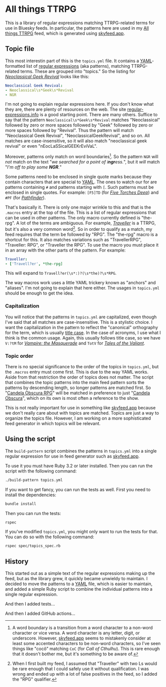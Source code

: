 # All things TTRPG

This is a library of regular expressions matching TTRPG-related terms for use
in Bluesky feeds. In particular, the patterns here are used in my
[All things TTRPG] feed, which is generated using [skyfeed.app].

## Topic file

This most interestin part of this is the `topics.yml` file. It contains a
[YAML]-formatted list of [regular expressions] (aka patterns), matching
TTRPG-related terms. These are grouped into "topics." So the listing for
*[Neoclassical Geek Revival]* looks like this:

  ```yaml
  Neoclassical Geek Revival:
  - Neoclassical\s*Geek\s*Revival
  - NGR
  ```

I'm not going to explain regular expressions here. If you don't know what they
are, there are plenty of resources on the web. The site
[regular-expressions.info] is a good starting point. There are many others.
Suffice to say that the pattern `Neoclassical\s*Geek\s*Revival` matches
"Neoclassical" followed by zero or more spaces followed by "Geek" followed by
zero or more spaces followed by "Revival". Thus the pattern will match
"Neoclassical Geek Revival", "NeoclassicalGeekRevival", and so on. All matches
are case-insensitive, so it will also match "neoclassical geek revival" or even
"nEocLaSSicalGEEKrEviVaL".

Moreover, patterns only match on word boundaries[^1]. So the pattern `NGR` will
*not* match on the text "*we searched for a point of i**ngr**ess.*",
but it *will* match "*I'm off to play some **NGR**.*"

Some patterns need to be enclosed in single quote marks because they contain
characters that are special to [YAML]. The ones to watch our for are patterns
containing `#` and patterns starting with `[`. Such patterns must be enclosed in
single quotes. For example: `[F5]TD` (for *[Five Torches Deep]*) and `#PF` (for
*[Pathfinder]*).

That's basically it. There is only one major wrinkle to this and that is the
`.macros` entry at the top of the file. This is a list of regular expressions
that can be used in other patterns. The only macro currently defined is
"the-rpg". A lot of the terms are ambiguous. For example, *[Traveller]* is a
TTRPG, but it's also a very common word[^2]. So in order to qualify as a match,
my feed requires that the term be followed by "RPG". The "the-rpg" macro is a
shortcut for this. It also matches variations such as "TravellerRPG",
"Traveller: RPG", or "Traveller the RPG". To use the macro you must place it in
an array with the other parts of the pattern. For example:

  ```yaml
  Traveller:
  - ['Travell?er', *the-rpg]
  ```

This will expand to `Travell?er(\s*:)?(\s*the)?\s*RPG`.

The way macros work uses a little YAML trickery known as "anchors" and
"aliases". I'm not going to explain that here either. The usages in `topics.yml`
should be enough to get the idea.

### Capitalization

You will notice that the patterns in `topics.yml` are capitalized, even though
I've said that all matches are case-insensitive. This is a stylistic choice. I
want the capitalization in the pattern to reflect the "canonical" orthography
for the term, which is usually [title case]. In the case of acronyms, I use
what I think is the common usage. Again, this usually follows title case, so we
have `V:?tM` for *[Vampire: the Masquerade]* and `TotV` for
*[Tales of the Valiant]*.

### Topic order

There is no special significance to the order of the topics in `topics.yml`, but
the `.macros` entry must come first. This is due to the way YAML works. Aside
from that restriction the order of topics does not matter. The script that
combines the topic patterns into the main feed pattern sorts the patterns by
descending length, so longer patterns are matched first. So
"[Candela Obscura RPG]" will be matched in preference to just
"[Candela Obscura]", which on its own is most often a reference to the show.

This is not really important for use in something like [skyfeed.app] because we
don't really care about with topics are matched. Topics are just a way to
organize the topics file. However, I am working on a more sophisticated feed
generator in which topics will be relevant.

## Using the script

The `build-pattern` script combines the patterns in `topics.yml` into a single
regular expression for use in feed generator such as [skyfeed.app].

To use it you must have Ruby 3.2 or later installed. Then you can run the script
with the following command:

  ```bash
  ./build-pattern topics.yml
  ```

If you want to get fancy, you can run the tests as well. First you need to
install the dependencies:

  ```bash
  bundle install
  ```

Then you can run the tests:

  ```bash
  rspec
  ```

If you've modified `topics.yml`, you might only want to run the tests for that.
You can do so with the following command:

  ```bash
  rspec spec/topics_spec.rb
  ```

## History

This started out as a simple text of the regular expressions making up the feed,
but as the library grew, it quickly became unwieldy to maintain. I decided to
move the patterns to a [YAML] file, which is easier to maintain, and added a
simple Ruby script to combine the individual patterns into a single regular
expression.

And then I added tests...

And then I added GitHub actions...

<!-- Footnotes -->

[^1]: A word boundary is a transition from a word character to a non-word
      character or vice versa. A word character is any letter, digit, or
      underscore. However, [skyfeed.app] seems to mistakenly consider at least
      some accented characters to be non-word characters, so I've seen things
      like "cocô" matching `CoC` (for *Call of Cthulhu*). This is rare enough
      that it doesn't bother me, but it's something to be aware of.

[^2]: When I first built my feed, I assumed that "Traveller" with two Ls would
      be rare enough that I could safely use it without qualification. I was
      wrong and ended up with a lot of false positives in the feed, so I added
      the "RPG" qualifier.

<!-- Links -->

[All things TTRPG]:          https://bsky.app/profile/did:plc:wpldthix3tayaursdd2czdi7/feed/aaabrflewwwxc
[skyfeed.app]:               https://skyfeed.app
[regular-expressions.info]:  https://www.regular-expressions.info
[regular expressions]:       https://www.regular-expressions.info
[YAML]:                      https://en.wikipedia.org/wiki/YAML
[title case]:                https://en.wikipedia.org/wiki/Title_case
[Neoclassical Geek Revival]: https://www.neoclassicalgames.com
[Five Torches Deep]:         https://www.fivetorchesdeep.com
[Pathfinder]:                https://paizo.com/pathfinder
[Traveller]:                 https://www.mongoosepublishing.com/collections/traveller-rpgs
[Vampire: the Masquerade]:   https://www.worldofdarkness.com/vampire-the-masquerade
[Tales of the Valiant]:      https://www.talesofthevaliant.com
[Candela Obscura RPG]:       https://darringtonpress.com/candela
[Candela Obscura]:           https://critrole.com/shows/candela-obscura
[Call of Cthulhu]:           https://www.chaosium.com/call-of-cthulhu-rpg

